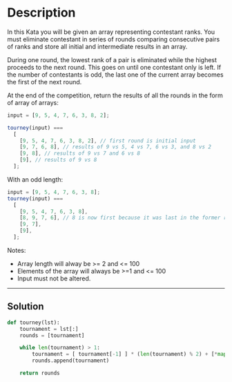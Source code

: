 # Description

In this Kata you will be given an array representing contestant ranks. You must eliminate contestant in series of rounds comparing consecutive pairs of ranks and store all initial and intermediate results in an array.

During one round, the lowest rank of a pair is eliminated while the highest proceeds to the next round. This goes on until one contestant only is left. If the number of contestants is odd, the last one of the current array becomes the first of the next round.

At the end of the competition, return the results of all the rounds in the form of array of arrays:

```js
input = [9, 5, 4, 7, 6, 3, 8, 2];

tourney(input) ===
  [
    [9, 5, 4, 7, 6, 3, 8, 2], // first round is initial input
    [9, 7, 6, 8], // results of 9 vs 5, 4 vs 7, 6 vs 3, and 8 vs 2
    [9, 8], // results of 9 vs 7 and 6 vs 8
    [9], // results of 9 vs 8
  ];
```

With an odd length:

```js
input = [9, 5, 4, 7, 6, 3, 8];
tourney(input) ===
  [
    [9, 5, 4, 7, 6, 3, 8],
    [8, 9, 7, 6], // 8 is now first because it was last in the former round
    [9, 7],
    [9],
  ];
```

Notes:

- Array length will alway be >= 2 and <= 100
- Elements of the array will always be >=1 and <= 100
- Input must not be altered.

---

## Solution

```py
def tourney(lst):
    tournament = lst[:]
    rounds = [tournament]

    while len(tournament) > 1:
        tournament = [ tournament[-1] ] * (len(tournament) % 2) + [*map(max, tournament[::2], tournament[1::2])]
        rounds.append(tournament)

    return rounds
```
